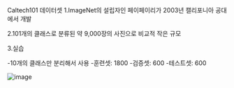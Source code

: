 Caltech101 데이터셋
1.ImageNet의 설립자인 페이페이리가 2003년 캘리포니아 공대에서 개발

2.101개의 클래스로 분류된 약 9,000장의 사진으로 비교적 작은 규모

3.실습

-10개의 클래스만 분리해서 사용
-훈련셋: 1800
-검증셋: 600
-테스트셋: 600

![image](https://user-images.githubusercontent.com/86705122/211479118-288e2973-fdbf-4058-8db9-5da7d4caa2ed.png)
